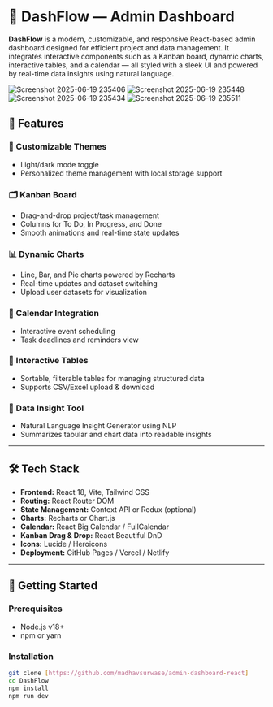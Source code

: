 # 🚀 DashFlow — Admin Dashboard

**DashFlow** is a modern, customizable, and responsive React-based admin dashboard designed for efficient project and data management. It integrates interactive components such as a Kanban board, dynamic charts, interactive tables, and a calendar — all styled with a sleek UI and powered by real-time data insights using natural language.

![Screenshot 2025-06-19 235406](https://github.com/user-attachments/assets/ef43a002-0cf1-4ed5-b4f9-78b0e8b92548)
![Screenshot 2025-06-19 235448](https://github.com/user-attachments/assets/0495b5d4-cc0f-4b27-b99e-0ef285fa1015)
![Screenshot 2025-06-19 235434](https://github.com/user-attachments/assets/bafcd291-73d1-4103-b43f-f072761afdfa)
![Screenshot 2025-06-19 235511](https://github.com/user-attachments/assets/7b1273b6-d9f5-490e-8290-2f3d6ab4777b)




## 🌟 Features

### 🎨 Customizable Themes
- Light/dark mode toggle
- Personalized theme management with local storage support

### 🗂️ Kanban Board
- Drag-and-drop project/task management
- Columns for To Do, In Progress, and Done
- Smooth animations and real-time state updates

### 📊 Dynamic Charts
- Line, Bar, and Pie charts powered by Recharts
- Real-time updates and dataset switching
- Upload user datasets for visualization

### 📅 Calendar Integration
- Interactive event scheduling
- Task deadlines and reminders view

### 📑 Interactive Tables
- Sortable, filterable tables for managing structured data
- Supports CSV/Excel upload & download

### 🤖 Data Insight Tool
- Natural Language Insight Generator using NLP
- Summarizes tabular and chart data into readable insights

---

## 🛠️ Tech Stack

- **Frontend:** React 18, Vite, Tailwind CSS
- **Routing:** React Router DOM
- **State Management:** Context API or Redux (optional)
- **Charts:** Recharts or Chart.js
- **Calendar:** React Big Calendar / FullCalendar
- **Kanban Drag & Drop:** React Beautiful DnD
- **Icons:** Lucide / Heroicons
- **Deployment:** GitHub Pages / Vercel / Netlify

---

## 🚀 Getting Started

### Prerequisites
- Node.js v18+
- npm or yarn

### Installation

```bash
git clone [https://github.com/madhavsurwase/admin-dashboard-react]
cd DashFlow
npm install
npm run dev


